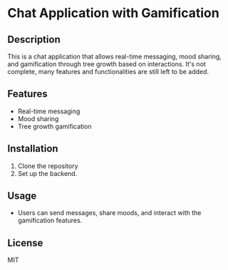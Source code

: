 # Chat Application with Gamification

## Description
This is a chat application that allows real-time messaging, mood sharing, and gamification through tree growth based on interactions.
It's not complete, many features and functionalities are still left to be added. 

## Features
- Real-time messaging
- Mood sharing
- Tree growth gamification

## Installation
1. Clone the repository
2. Set up the backend.

## Usage
- Users can send messages, share moods, and interact with the gamification features.

## License
MIT
